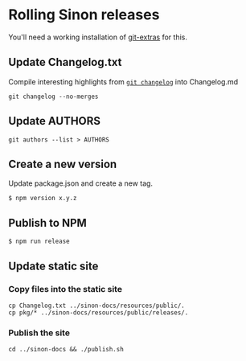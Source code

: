 # Rolling Sinon releases

You'll need a working installation of [git-extras](https://github.com/tj/git-extras) for this.

## Update Changelog.txt

Compile interesting highlights from [`git changelog`](https://github.com/tj/git-extras/blob/master/Commands.md#git-changelog) into Changelog.md

    git changelog --no-merges

## Update AUTHORS

    git authors --list > AUTHORS

## Create a new version

Update package.json and create a new tag.

```
$ npm version x.y.z
```

## Publish to NPM

```
$ npm run release
```

## Update static site

### Copy files into the static site

    cp Changelog.txt ../sinon-docs/resources/public/.
    cp pkg/* ../sinon-docs/resources/public/releases/.

### Publish the site

    cd ../sinon-docs && ./publish.sh
